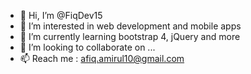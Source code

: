 - 👋 Hi, I’m @FiqDev15
- 👀 I’m interested in web development and mobile apps
- 🌱 I’m currently learning bootstrap 4, jQuery and more
- 💞️ I’m looking to collaborate on ...
- 📫 Reach me : afiq.amirul10@gmail.com

<!---
FiqDev15/FiqDev15 is a ✨ special ✨ repository because its `README.md` (this file) appears on your GitHub profile.
You can click the Preview link to take a look at your changes.
--->
